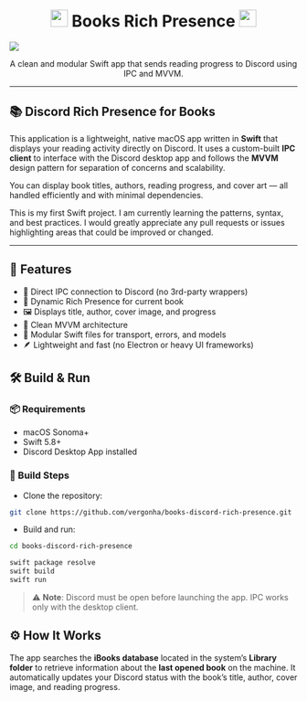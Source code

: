 <h1 align="center">
  <img src="https://cdn-icons-png.flaticon.com/512/5968/5968371.png" width="30px">
  Books Rich Presence
  <img src="https://cdn-icons-png.flaticon.com/512/2111/2111370.png" width="30px">
</h1>
<div style="display: flex; align-items: center;">
    <img src="https://i.imgur.com/b0fbxug.png" style="align-self: flex-start;" />
</div>

</div>
<p align="center">
  A clean and modular Swift app that sends reading progress to Discord using IPC and MVVM.
</p>

---

## 📚 Discord Rich Presence for Books

This application is a lightweight, native macOS app written in **Swift** that displays your reading activity directly on Discord.
It uses a custom-built **IPC client** to interface with the Discord desktop app and follows the **MVVM** design pattern for separation of concerns and scalability.

You can display book titles, authors, reading progress, and cover art — all handled efficiently and with minimal dependencies.

This is my first Swift project. I am currently learning the patterns, syntax, and best practices. I would greatly appreciate any pull requests or issues highlighting areas that could be improved or changed.

---

## 🚀 Features

- 🔌 Direct IPC connection to Discord (no 3rd-party wrappers)
- 📖 Dynamic Rich Presence for current book
- 🖼️ Displays title, author, cover image, and progress
- 🧠 Clean MVVM architecture
- 🧩 Modular Swift files for transport, errors, and models
- 🪶 Lightweight and fast (no Electron or heavy UI frameworks)

## 🛠️ Build & Run

### 📦 Requirements

- macOS Sonoma+
- Swift 5.8+
- Discord Desktop App installed

### 🧱 Build Steps

- Clone the repository:

```bash
git clone https://github.com/vergonha/books-discord-rich-presence.git
```

- Build and run:

```bash
cd books-discord-rich-presence

swift package resolve
swift build
swift run
```

> ⚠️ **Note**: Discord must be open before launching the app. IPC works only with the desktop client.

## ⚙️ How It Works

The app searches the **iBooks database** located in the system’s **Library folder** to retrieve information about the **last opened book** on the machine. It automatically updates your Discord status with the book’s title, author, cover image, and reading progress.
